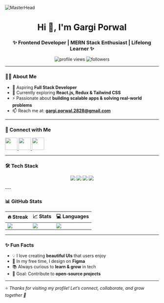 ![MasterHead](https://miro.medium.com/max/1400/0*enrI7BXUzwJEomlq.gif)

<h1 align="center">Hi 👋, I'm Gargi Porwal</h1>
<h3 align="center">✨ Frontend Developer | MERN Stack Enthusiast | Lifelong Learner ✨</h3>

<p align="center">
  <img src="https://komarev.com/ghpvc/?username=gargiporwal-01&label=Profile%20Views&color=0e75b6&style=flat" alt="profile views" />  
  <img src="https://img.shields.io/github/followers/gargiporwal-01?label=Followers&style=social" alt="followers" />  
</p>

---

### 👩‍💻 About Me
- 💼 Aspiring **Full Stack Developer**  
- 🌱 Currently exploring **React.js, Redux & Tailwind CSS**  
- ⚡ Passionate about **building scalable apps & solving real-world problems**  
- 📫 Reach me at: **gargi.porwal.2828@gmail.com**

---

### 🔗 Connect with Me  
<p align="left">
  <a href="https://www.linkedin.com/in/gargi-porwal-a7aa81230/" target="blank">
    <img src="https://img.icons8.com/color/48/000000/linkedin.png" height="40" width="40" />
  </a>
  <a href="https://www.youtube.com/c/gargi porwal" target="blank">
    <img src="https://img.icons8.com/color/48/000000/youtube-play.png" height="40" width="40" />
  </a>
  <a href="https://www.leetcode.com/gargi_porwal_01" target="blank">
    <img src="https://img.icons8.com/external-tal-revivo-color-tal-revivo/48/000000/external-level-up-your-coding-skills-and-quickly-land-a-job-logo-color-tal-revivo.png" height="40" width="40" />
  </a>
</p>

---

### 🛠️ Tech Stack  
<p align="center">  
  <!-- Frontend -->
  <img src="https://skillicons.dev/icons?i=html,css,js,react,redux,materialui,bootstrap,tailwind" />  
  <!-- Backend -->
  <img src="https://skillicons.dev/icons?i=nodejs,express,mongodb,mysql,php,java,python" />  
  <!-- Cloud & DevOps -->
  <img src="https://skillicons.dev/icons?i=docker,aws,firebase,gcp" />  
  <!-- Tools -->
  <img src="https://skillicons.dev/icons?i=git,figma,postman" />  
</p>  
---

### 📊 GitHub Stats  
<div align="center">

| 🔥 Streak | 📈 Stats | 💻 Languages |
|-----------|----------|--------------|
| <img src="https://github-readme-streak-stats.herokuapp.com/?user=gargiporwal-01&theme=tokyonight" /> | <img src="https://github-readme-stats.vercel.app/api?username=gargiporwal-01&show_icons=true&theme=tokyonight" /> | <img src="https://github-readme-stats.vercel.app/api/top-langs/?username=gargiporwal-01&layout=compact&theme=tokyonight" /> |

</div>

---

### ✨ Fun Facts  
- 💡 I love creating **beautiful UIs** that users enjoy  
- 🎨 In my free time, I design on **Figma**  
- 📚 Always curious to **learn & grow** in tech  
- 🎯 Goal: Contribute to **open-source projects**  

---

⭐️ *Thanks for visiting my profile! Let’s connect, collaborate, and grow together 🚀*
